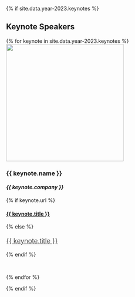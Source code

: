{% if site.data.year-2023.keynotes %} 
<br /> 

## Keynote Speakers

  {% for keynote in site.data.year-2023.keynotes %}
<img src="/assets/img/{{ keynote.image }}" style="width:320px"> 
### {{ keynote.name }}
#### <em style="font-style: italic;">{{ keynote.company }}</em>
{% if keynote.url %}
#### <a href="{{ keynote.url }}" target="_blank">{{ keynote.title }}</a>
{% else %}
#### <strong style="font-size:large; font-weight:300; text-decoration:underline;">{{ keynote.title }}</strong>
{% endif %}

<br />

  {% endfor %} 

{% endif %}

